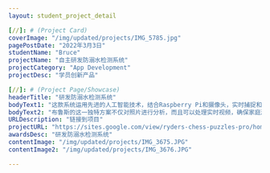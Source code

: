 ```yaml
---
layout: student_project_detail

[//]: # (Project Card)
coverImage: "/img/updated/projects/IMG_5785.jpg"
pagePostDate: "2022年3月3日"
studentName: "Bruce"
projectName: "自主研发防溺水检测系统"
projectCategory: "App Development"
projectDesc: "学员创新产品"

[//]: # (Project Page/Showcase)
headerTitle: "研发防溺水检测系统"
bodyText1: "这款系统运用先进的人工智能技术，结合Raspberry Pi和摄像头，实时捕捉和处理游泳池的视频和照片。其主要功能是检测并标注出接近游泳池的儿童，当儿童与游泳池的界限重叠时，系统将警告家长或监护人，提醒他们注意孩子的安全。"
bodyText2: "布鲁斯的这一独特方案不仅对照片进行分析，而且可以处理实时视频，确保家庭游泳池的安全。快来了解这款可以为孩子们带来额外安全保障的产品吧"
URLDescription: "链接到项目"
projectURL: "https://sites.google.com/view/ryders-chess-puzzles-pro/home"
awardsDesc: "研发防溺水检测系统"
contentImage: "/img/updated/projects/IMG_3675.JPG"
contentImage2: "/img/updated/projects/IMG_3676.JPG"

---
```

